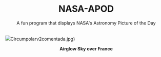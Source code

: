 <div align="center">
  <h1>
    NASA-APOD
  </h1>
</div>
  
<div align="center">
  A fun program that displays NASA's Astronomy Picture of the Day
</div>

<br>

![](https://apod.nasa.gov/apod/image/2302/AirglowFrance_Looten_2048.jpg)Circumpolarv2comentada.jpg)

<p align = "center">
  <b>Airglow Sky over France</b>
</p>
